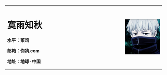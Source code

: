 <table border="0">
  <tr>
    <td width="75%">
      <h1>寞雨知秋</h1>
      <p><b>水平：菜鸡</b></p>
      <p><b>邮箱：你猜.com</b></p>
      <p><b>地址：地球-中国</b></p>
    </td>
    <td width="25%">
      <img src="/timg.jpg" width="100%">     
    </td>
  </tr>
</table>
